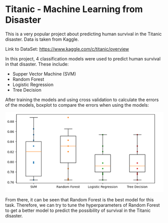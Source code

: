 # Titanic - Machine Learning from Disaster

This is a very popular project about predicting human survival in the Titanic disaster. Data is taken from Kaggle.

Link to DataSet: https://www.kaggle.com/c/titanic/overview

In this project, 4 classification models were used to predict human survival in that disaster. These include:
- Supper Vector Machine (SVM)
- Random Forest
- Logistic Regression
- Tree Decision

After training the models and using cross validation to calculate the errors of the models, boxplot to compare the errors when using the models:

![](boxplot.png)

From there, it can be seen that Random Forest is the best model for this task. Therefore, we can try to tune the hyperparameters of Random Forest to get a better model to predict the possibility of survival in the Titanic disaster.
